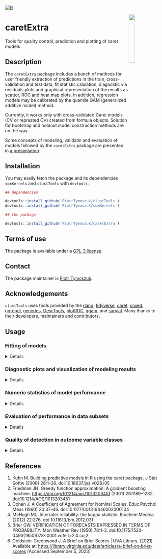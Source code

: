 [![R](https://github.com/PiotrTymoszuk/caretExtra/actions/workflows/r.yml/badge.svg)](https://github.com/PiotrTymoszuk/caretExtra/actions/workflows/r.yml)

<img src="https://github.com/PiotrTymoszuk/caretExtra/assets/80723424/e5fc7557-ece3-4e38-ac16-b3bf97d1be6a" width="20%" height="20%" align = "right">

# caretExtra
Tools for quality control, prediction and plotting of caret models

## Description

The `caretExtra` package includes a bunch of methods for user friendly extraction of predictions in the train, cross-validation and test data, fit statistic calulation, diagnostic via residuals plots and graphical representation of the results as scatter, ROC and heat map plots. In addition, regression models may be calibrated by the quantile GAM (generalized additive model) method.

Currently, it works only with cross-validated Caret models (CV or repreated CV) created from formula objects. Solution for bootstrap and holdout model construction methods are on the way.

Some concepts of modeling, validatin and evaluation of models followed by the `caretExtra` package are presented in [a presentation](https://github.com/PiotrTymoszuk/caretExtra/blob/6b0b0bb461cd31dec92eecdad1b05a708682e1f0/inst/concepts/ml_workshop.pdf)

## Installation

You may easily fetch the package and its dependencies `somKernels` and `clustTools` with `devtools`: 

```r
## dependencies

devtools::install_github('PiotrTymoszuk/clustTools')
devtools::install_github('PiotrTymoszuk/somKernels')

## the package

devtools::install_github('PiotrTymoszuk/caretExtra')

```

## Terms of use

The package is available under a [GPL-3 license](https://github.com/PiotrTymoszuk/caretExtra/blob/main/LICENSE).

## Contact

The package maintainer is [Piotr Tymoszuk](mailto:piotr.s.tymoszuk@gmail.com).

## Acknowledgements

`clustTools` uses tools provided by the [rlang](https://rlang.r-lib.org/), [tidyverse](https://www.tidyverse.org/), [caret](https://topepo.github.io/caret/), [coxed](https://cran.r-project.org/web/packages/coxed/index.html), [ggrepel](https://ggrepel.slowkow.com/), [generics](https://github.com/r-lib/generics), [DescTools](https://andrisignorell.github.io/DescTools/), [plotROC](https://cran.r-project.org/web/packages/plotROC/vignettes/examples.html), [qgam](https://mfasiolo.github.io/qgam/), and [survial](https://cran.r-project.org/web/packages/survival/index.html). Many thanks to their developers, maintainers and contributors.

## Usage

### Fitting of models

<details>

In the example of basic usage of the `caretExtra` tools, I'll use three published data sets: 

* `Boston` provided by the R package `MASS` consisting of data on environmental, geographic and socioeconomic features of houses in Boston as well as their value. This data set will be used for modeling of the house value with regression

* `biopsy` included in the `MASS` package consisting of nine pathological and cytologic properties of breast lesion biopsies rated by the pathologist with a 1 - 10 point scale. With this data set I'll construct a binary classifier predicting the biopsy sample classification as benign or malignant tissue

* `wines` included in the `kohonen` package. and consisting of physical and chemical properties of various Italian wines. This data set will be used to model vintage class with a multi-category classifier

For each data set, randomly selected two-thirds of observations will be used for tuning of the models with 5-repeats 5 fold cross-validation. The remaining observations will be put aside for the final evaluation of the model performance. 

Let's start with few packages which are required for the current analysis:

```r
  ## the 'biopsy' and `Boston` data sets provided by MASS

  library(MASS)

  ## the 'wines' data set provided by kohonen

  library(kohonen)

  ## packages used for analysis

  library(tidyverse)
  library(caret)
  library(caretExtra)
  library(gbm)

  ## doParallel for a parallel backend
  ## used for tuning and cross-validation

  library(doParallel)

  ## patchwork for plot panels

  library(patchwork)
```
Preprocessing is in many cases a tedious step preceding the 'real' analysis. For the `Boston` data set, this includes recoding of the dummy chas variable and normalization of numeric explanatory features as well as selection of the training and test subset observations with the `createDataPartition()` function from the `caret` package. 

```r
  ## Boston: used for the regression model of the house price
  ## normalization of numeric explanatory variables
  ## adding the observation ID in the rownames

  my_boston <- Boston %>%
    filter(complete.cases(.)) %>%
    mutate(chas = car::recode(chas,
                              "0 = 'no';
                              1 = 'yes'"),
           chas = factor(chas, c('no', 'yes')))

  my_boston[, c("crim", "zn", "indus",
                "nox", "rm", "age",
                "dis", "tax", "rad",
                "ptratio", "black", "lstat")] <-
    my_boston[, c("crim", "zn", "indus",
                  "nox", "rm", "age",
                  "dis", "tax", "rad",
                  "ptratio", "black", "lstat")] %>%
    map_dfc(~scale(.x)[, 1])

  rownames(my_boston) <- paste0('obs_', 1:nrow(my_boston))

  ## training and test portion at a 2 to 1 ratio

  boston_ids <- createDataPartition(my_boston$medv, p = 2/3)[[1]]

  my_boston <- list(train = my_boston[boston_ids, ],
                    test = my_boston[-boston_ids, ])
```
```r
> my_boston %>% map(head)
$train
             crim          zn      indus chas        nox         rm         age       dis        rad        tax    ptratio
obs_2  -0.4169267 -0.48724019 -0.5927944   no -0.7395304  0.1940824  0.36680343 0.5566090 -0.8670245 -0.9863534 -0.3027945
obs_6  -0.4166314 -0.48724019 -1.3055857   no -0.8344581  0.2068916 -0.35080997 1.0766711 -0.7521778 -1.1050216  0.1129203
obs_7  -0.4098372  0.04872402 -0.4761823   no -0.2648919 -0.3880270 -0.07015919 0.8384142 -0.5224844 -0.5769480 -1.5037485
obs_8  -0.4032966  0.04872402 -0.4761823   no -0.2648919 -0.1603069  0.97784057 1.0236249 -0.5224844 -0.5769480 -1.5037485
obs_10 -0.4003331  0.04872402 -0.4761823   no -0.2648919 -0.3994130  0.61548134 1.3283202 -0.5224844 -0.5769480 -1.5037485
obs_11 -0.3939564  0.04872402 -0.4761823   no -0.2648919  0.1314594  0.91389483 1.2117800 -0.5224844 -0.5769480 -1.5037485
           black       lstat medv
obs_2  0.4406159 -0.49195252 21.6
obs_6  0.4101651 -1.04229087 28.7
obs_7  0.4263763 -0.03123671 22.9
obs_8  0.4406159  0.90979986 27.1
obs_10 0.3289995  0.62272769 18.9
obs_11 0.3926395  1.09184562 15.0

$test
             crim          zn      indus chas        nox         rm        age      dis        rad        tax    ptratio     black
obs_1  -0.4193669  0.28454827 -1.2866362   no -0.1440749  0.4132629 -0.1198948 0.140075 -0.9818712 -0.6659492 -1.4575580 0.4406159
obs_3  -0.4169290 -0.48724019 -0.5927944   no -0.7395304  1.2814456 -0.2655490 0.556609 -0.8670245 -0.9863534 -0.3027945 0.3960351
obs_4  -0.4163384 -0.48724019 -1.3055857   no -0.8344581  1.0152978 -0.8090878 1.076671 -0.7521778 -1.1050216  0.1129203 0.4157514
obs_5  -0.4120741 -0.48724019 -1.3055857   no -0.8344581  1.2273620 -0.5106743 1.076671 -0.7521778 -1.1050216  0.1129203 0.4406159
obs_9  -0.3955433  0.04872402 -0.4761823   no -0.2648919 -0.9302853  1.1163897 1.086122 -0.5224844 -0.5769480 -1.5037485 0.3281233
obs_12 -0.4064448  0.04872402 -0.4761823   no -0.2648919 -0.3922967  0.5089051 1.154792 -0.5224844 -0.5769480 -1.5037485 0.4406159
             lstat medv
obs_1  -1.07449897 24.0
obs_3  -1.20753241 34.7
obs_4  -1.36017078 33.4
obs_5  -1.02548665 36.2
obs_9   2.41937935 16.5
obs_12  0.08639286 18.9
```

Pre-processing of the `biopsy` data set is quite easy: I'm not going to normalize the numeric explanatory variables because they are anyway on the same scale. Still, I'm setting unique observation names and selecting the training and test observations with `createDataPartition()`:

```r
  ## biopsy: binary classification of benign and malignant samples
  ## explanatory variables are not normalized, since they
  ## are anyway in the  same 1 - 10 scale
  ## IDs in the rownames

  my_biopsy <- biopsy %>%
    filter(complete.cases(.))

  rownames(my_biopsy) <-
    paste(my_biopsy$ID, 1:nrow(my_biopsy), sep = '_sample_')

  my_biopsy <- my_biopsy %>%
    select(-ID)

  ## training and test portion at a 2 to 1 ratio

  biopsy_ids <- createDataPartition(my_biopsy$class, p = 2/3)[[1]]

  my_biopsy <- list(train = my_biopsy[biopsy_ids, ],
                    test = my_biopsy[-biopsy_ids, ])
```

```r
> my_biopsy %>% map(head)
$train
                  V1 V2 V3 V4 V5 V6 V7 V8 V9  class
1000025_sample_1   5  1  1  1  2  1  3  1  1 benign
1002945_sample_2   5  4  4  5  7 10  3  2  1 benign
1016277_sample_4   6  8  8  1  3  4  3  7  1 benign
1017023_sample_5   4  1  1  3  2  1  3  1  1 benign
1035283_sample_11  1  1  1  1  1  1  3  1  1 benign
1036172_sample_12  2  1  1  1  2  1  2  1  1 benign

$test
                  V1 V2 V3 V4 V5 V6 V7 V8 V9     class
1015425_sample_3   3  1  1  1  2  2  3  1  1    benign
1017122_sample_6   8 10 10  8  7 10  9  7  1 malignant
1018099_sample_7   1  1  1  1  2 10  3  1  1    benign
1018561_sample_8   2  1  2  1  2  1  3  1  1    benign
1033078_sample_9   2  1  1  1  2  1  1  1  5    benign
1033078_sample_10  4  2  1  1  2  1  2  1  1    benign
```

In the `wines` data set I need to rename variables to be compatible with R formulas, normalize explanatory variables and select the training and test observations in a similar way as for the remaining data sets:

```r
  ## wines: multi-level classification of vintages
  ## normalization of explanatory variables
  ## IDs in the rownames

  data(wines)

  my_wines <- wines %>%
    as.data.frame %>%
    filter(complete.cases(.)) %>%
    map_dfc(~scale(.x)[, 1])

  names(my_wines) <- make.names(names(my_wines))

  my_wines$vintage <- vintages

  my_wines <- as.data.frame(my_wines)

  rownames(my_wines) <- paste0('wine_', 1:nrow(my_wines))

  ## training - test split at a 2 to 1 ratio

  wines_ids <- createDataPartition(my_wines$vintage, p = 2/3)[[1]]

  my_wines <- list(train = my_wines[wines_ids, ],
                   test = my_wines[-wines_ids, ])

```
```r
> my_wines %>% map(head)
$train
         alcohol  malic.acid        ash ash.alkalinity   magnesium tot..phenols flavonoids non.flav..phenols    proanth
wine_1 0.2551008 -0.50020530 -0.8221529     -2.4930372  0.02909756    0.5710456  0.7375437        -0.8208101 -0.5370519
wine_2 0.2056453  0.01796903  1.1045562     -0.2748590  0.09964918    0.8104843  1.2181890        -0.4999191  2.1399040
wine_3 1.7016732 -0.34832662  0.4865552     -0.8144158  0.94626865    2.4865554  1.4685250        -0.9812556  1.0376281
wine_6 1.7264010 -0.41979894  0.3047901     -1.4738742 -0.25310893    0.3316069  0.4972211        -0.4999191  0.6876992
wine_7 1.3183934 -0.16964581  0.8864382     -0.5746128  1.51068164    0.4912327  0.4872077        -0.4196964 -0.5895412
wine_8 2.2704111 -0.62528187 -0.7130939     -1.6537265 -0.18255731    0.8104843  0.9578395        -0.5801419  0.6876992
          col..int.   col..hue  OD.ratio   proline vintage
wine_1 -0.290306650  0.4059482 1.1284966 0.9683055  Barolo
wine_2  0.268966296  0.3186634 0.8023031 1.3970348  Barolo
wine_3  1.181011408 -0.4232572 1.1994082 2.3338876  Barolo
wine_6  0.083976014  0.2750210 1.3837785 1.7304908  Barolo
wine_7 -0.002065978  0.4495905 1.3837785 1.7463697  Barolo
wine_8  0.062465516  0.5368753 0.3484686 0.9524266  Barolo

$test
          alcohol malic.acid        ash ash.alkalinity  magnesium tot..phenols flavonoids non.flav..phenols     proanth   col..int.
wine_4  0.3045563  0.2234520  1.8316163      0.4445501  1.2990268    0.8104843  0.6674496         0.2220856  0.40775610 -0.31611925
wine_5  1.4914875 -0.5180734  0.3047901     -1.2940219  0.8757170    1.5607256  1.3683906        -0.1790282  0.67020276  0.72929095
wine_11 1.3925766 -0.7682265 -0.1677989     -0.8144158 -0.3236606   -0.1472706  0.4071002        -0.8208101 -0.02965499 -0.02357648
wine_16 1.6151262 -0.3751287  1.2863212      0.1447963  1.4401300    0.8104843  1.1180545        -0.2592509  0.67020276  0.49267547
wine_24 0.6260168 -0.4734032  0.8864382      0.1447963 -0.2531089    0.3794946  0.5873421        -0.6603646  0.12781300 -0.66028721
wine_26 0.4900143 -0.5091393  0.9227912     -1.0242435 -0.4647638    0.8902972  0.9177857        -0.1790282 -0.23961231 -0.10961847
          col..hue   OD.ratio     proline vintage
wine_4   0.3623058 0.46192721 -0.03206274  Barolo
wine_5   0.4059482 0.34846859  2.23861439  Barolo
wine_11  0.9296568 0.30592161  1.69873311  Barolo
wine_16  0.4932329 0.06482205  1.69873311  Barolo
wine_24  0.7114449 1.72415433  0.31727220  Barolo
wine_26 -0.1614029 0.87321470  1.42879247  Barolo
```

`caret` models to be analyzed with the `caretExtra` tools need to meet few requirements. They need to be constructed with a formula, tuned in a cross-validation setting (single or repeated), contain the training data, final predictions and performance metrics in final resamples. Specifically for classification models, propabilities of class assignment need to be included in the `caret` object. To make sure that all those elements are included in modeling results, we customize the `trainControl` object as presented below: 

```r

  train_control <- trainControl(method = 'repeatedcv',
                                number = 5,
                                repeats = 5,
                                savePredictions = 'final',
                                returnData = TRUE,
                                returnResamp = 'final',
                                classProbs = TRUE)
```
Setting `savePredictions = 'final'`, `returnData = TRUE`, `returnResamp = 'final'` and, for classification models, `classProbs = TRUE` is absolutely crucial for subsequent analysis. Calling `as_caretx()` for caret models without these components raises an error.

Construction of `caret` models is done as usual with the `train()` function. Importantly, the models must be built with formulas and not with the `x` and `y` variable matrices, and the customized `trainControl` object needs to be passed to the `trControl` argument. In the current example, I will fit the requested models with the gradient boosted machine (GBM) algorithm and default tune grids. You are however welcome to test a richer set of combinations of the tuning parameters.

```r
  my_models <- list()

  registerDoParallel(cores = 7)

  set.seed(12345)

  my_models$regression <- caret::train(form = medv ~ .,
                                       data = my_boston$train,
                                       metric = 'MAE',
                                       method = 'gbm',
                                       trControl = train_control)

  my_models$binary <- caret::train(form = class ~ .,
                                   data = my_biopsy$train,
                                   metric = 'Kappa',
                                   method = 'gbm',
                                   trControl = train_control)

  my_models$multi_class <- caret::train(form = vintage ~ .,
                                        data = my_wines$train,
                                        metric = 'Kappa',
                                        method = 'gbm',
                                        trControl = train_control)

  stopImplicitCluster()

```
The final step of the model construction is simple: I'm just calling `as_caretx()` for the models. Of importance, the function returns objects of the `caretx` class, which inherit most of the methods from traditional `caret` models. 

```r

  my_models <- my_models %>%
    map(as_caretx)

```

My personal experience with the anyway excellent `caret` package was that regression and classification models required different and quite often project-specific approaches to diagnostic, performance evaluation and visualization. This was my prime motivation to develop the `caretExtra` package. Another motivation was to create a framework compatible with `tidyverse` environment and `ggplot` graphic interface. For this reasons, the package offers a relatively simple S3 method interface (`model.frame()`, `plot()`, `summary()`, `components()` etc.), returns numeric statistics in `tibble` form and generates `ggplot` graphical objects that can be easily customized by the user.

For instance, `model.frame()` and `formula()` extract respectively the training data and the formula from the model.

```r
> head(model.frame(my_models$regression))

             crim          zn      indus chas        nox         rm         age       dis        rad        tax    ptratio
obs_2  -0.4169267 -0.48724019 -0.5927944   no -0.7395304  0.1940824  0.36680343 0.5566090 -0.8670245 -0.9863534 -0.3027945
obs_6  -0.4166314 -0.48724019 -1.3055857   no -0.8344581  0.2068916 -0.35080997 1.0766711 -0.7521778 -1.1050216  0.1129203
obs_7  -0.4098372  0.04872402 -0.4761823   no -0.2648919 -0.3880270 -0.07015919 0.8384142 -0.5224844 -0.5769480 -1.5037485
obs_8  -0.4032966  0.04872402 -0.4761823   no -0.2648919 -0.1603069  0.97784057 1.0236249 -0.5224844 -0.5769480 -1.5037485
obs_10 -0.4003331  0.04872402 -0.4761823   no -0.2648919 -0.3994130  0.61548134 1.3283202 -0.5224844 -0.5769480 -1.5037485
obs_11 -0.3939564  0.04872402 -0.4761823   no -0.2648919  0.1314594  0.91389483 1.2117800 -0.5224844 -0.5769480 -1.5037485
           black       lstat medv
obs_2  0.4406159 -0.49195252 21.6
obs_6  0.4101651 -1.04229087 28.7
obs_7  0.4263763 -0.03123671 22.9
obs_8  0.4406159  0.90979986 27.1
obs_10 0.3289995  0.62272769 18.9
obs_11 0.3926395  1.09184562 15.0

> formula(my_models$binary)

class ~ V1 + V2 + V3 + V4 + V5 + V6 + V7 + V8 + V9
attr(,"variables")
list(class, V1, V2, V3, V4, V5, V6, V7, V8, V9)
attr(,"factors")
      V1 V2 V3 V4 V5 V6 V7 V8 V9
class  0  0  0  0  0  0  0  0  0
V1     1  0  0  0  0  0  0  0  0
V2     0  1  0  0  0  0  0  0  0
V3     0  0  1  0  0  0  0  0  0
V4     0  0  0  1  0  0  0  0  0
V5     0  0  0  0  1  0  0  0  0
V6     0  0  0  0  0  1  0  0  0
V7     0  0  0  0  0  0  1  0  0
V8     0  0  0  0  0  0  0  1  0
V9     0  0  0  0  0  0  0  0  1
attr(,"term.labels")
[1] "V1" "V2" "V3" "V4" "V5" "V6" "V7" "V8" "V9"
attr(,"order")
[1] 1 1 1 1 1 1 1 1 1
attr(,"intercept")
[1] 1
attr(,"response")
[1] 1
attr(,"predvars")
list(class, V1, V2, V3, V4, V5, V6, V7, V8, V9)
attr(,"dataClasses")
    class        V1        V2        V3        V4        V5        V6        V7        V8        V9 
 "factor" "numeric" "numeric" "numeric" "numeric" "numeric" "numeric" "numeric" "numeric" "numeric"

```
Model residuals are computed by `residuals()`, while `augment()` returns the actual outcome (`.outcome`) with predictions in the training data and out-of-fold predictions in resamples (`.fitted`) together with class assignment probabilities and the explanatory variables. By providing the `residuals()` and `augment()` functions with a test data set passed to the optional `newdata` argument, test set residuals and predictions can be calculated as well:

```r
> residuals(my_models$regression, newdata = my_boston$test)

$train
# A tibble: 338 × 8
   .observation .outcome .fitted .resid .std.resid .sq.std.resid .candidate_missfit .expect.norm
          <int>    <dbl>   <dbl>  <dbl>      <dbl>         <dbl> <chr>                     <dbl>
 1          246     50      34.3 -15.7       -7.66         58.6  yes                       -2.97
 2            4     27.1    20.6  -6.52      -3.18         10.1  yes                       -2.62
 3          244     50      43.7  -6.25      -3.05          9.31 yes                       -2.44
 4          111     36.2    30.1  -6.11      -2.98          8.88 yes                       -2.31
 5          259     23.2    17.2  -5.96      -2.91          8.47 yes                       -2.22
 6          277     17.9    13.3  -4.57      -2.23          4.97 yes                       -2.14
 7          171     50      45.4  -4.56      -2.23          4.95 yes                       -2.07
 8          131     23.7    19.2  -4.49      -2.19          4.79 yes                       -2.01
 9          122     50      45.5  -4.46      -2.17          4.73 yes                       -1.96
10           58     28.4    24.9  -3.45      -1.69          2.84 no                        -1.91
# … with 328 more rows
# ℹ Use `print(n = ...)` to see more rows

$cv
# A tibble: 1,690 × 9
   .observation .outcome .fitted .resample  .resid .std.resid .sq.std.resid .candidate_missfit .expect.norm
          <int>    <dbl>   <dbl> <chr>       <dbl>      <dbl>         <dbl> <chr>                     <dbl>
 1          246       50    23.5 Fold5.Rep3  -26.5      -7.52          56.6 yes                       -3.44
 2          246       50    24.9 Fold1.Rep5  -25.1      -7.12          50.7 yes                       -3.13
 3          246       50    25.5 Fold5.Rep4  -24.5      -6.94          48.2 yes                       -2.97
 4          246       50    25.7 Fold4.Rep2  -24.3      -6.88          47.4 yes                       -2.87
 5          246       50    27.1 Fold4.Rep1  -22.9      -6.49          42.2 yes                       -2.79
 6          244       50    31.2 Fold2.Rep4  -18.8      -5.34          28.5 yes                       -2.72
 7          244       50    32.6 Fold3.Rep1  -17.4      -4.92          24.2 yes                       -2.67
 8          245       50    34.1 Fold2.Rep4  -15.9      -4.49          20.2 yes                       -2.62
 9          245       50    34.6 Fold3.Rep1  -15.4      -4.36          19.0 yes                       -2.57
10          245       50    36.8 Fold5.Rep3  -13.2      -3.73          13.9 yes                       -2.54
# … with 1,680 more rows
# ℹ Use `print(n = ...)` to see more rows

$test
# A tibble: 168 × 8
   .observation .outcome .fitted .resid .std.resid .sq.std.resid .candidate_missfit .expect.norm
          <int>    <dbl>   <dbl>  <dbl>      <dbl>         <dbl> <chr>                     <dbl>
 1          127     50      30.4 -19.6       -5.13         26.4  yes                       -2.75
 2           74     37      30.2  -6.77      -1.75          3.06 no                        -2.37
 3           86     30.1    23.4  -6.72      -1.73          3.01 no                        -2.17
 4           87     50      43.7  -6.28      -1.62          2.62 no                        -2.04
 5           73     32      26.4  -5.55      -1.43          2.03 no                        -1.93
 6          160     19.1    14.3  -4.82      -1.23          1.52 no                        -1.84
 7           77     34.9    30.1  -4.77      -1.22          1.49 no                        -1.77
 8          100     29.1    24.4  -4.70      -1.20          1.44 no                        -1.70
 9           76     34.6    29.9  -4.66      -1.19          1.42 no                        -1.64
10           81     50      45.6  -4.43      -1.13          1.28 no                        -1.58
# … with 158 more rows
# ℹ Use `print(n = ...)` to see more rows

```
```r
> augment(my_models$multi_class)

$train
# A tibble: 119 × 19
   .observ…¹ .outc…² .fitted Barbera Barolo Grign…³ alcohol malic…⁴     ash ash.a…⁵ magne…⁶ tot..…⁷ flavo…⁸ non.f…⁹ proanth col..i…˟
       <int> <fct>   <fct>     <dbl>  <dbl>   <dbl>   <dbl>   <dbl>   <dbl>   <dbl>   <dbl>   <dbl>   <dbl>   <dbl>   <dbl>    <dbl>
 1         1 Barolo  Barolo  1.40e-7   1.00 4.03e-6   0.255 -0.500  -0.822   -2.49   0.0291   0.571   0.738  -0.821  -0.537 -0.290  
 2         2 Barolo  Barolo  5.79e-6   1.00 1.95e-6   0.206  0.0180  1.10    -0.275  0.0996   0.810   1.22   -0.500   2.14   0.269  
 3         3 Barolo  Barolo  3.83e-6   1.00 6.18e-6   1.70  -0.348   0.487   -0.814  0.946    2.49    1.47   -0.981   1.04   1.18   
 4         4 Barolo  Barolo  6.27e-7   1.00 1.97e-6   1.73  -0.420   0.305   -1.47  -0.253    0.332   0.497  -0.500   0.688  0.0840 
 5         5 Barolo  Barolo  1.37e-6   1.00 1.16e-6   1.32  -0.170   0.886   -0.575  1.51     0.491   0.487  -0.420  -0.590 -0.00207
 6         6 Barolo  Barolo  4.92e-7   1.00 8.38e-6   2.27  -0.625  -0.713   -1.65  -0.183    0.810   0.958  -0.580   0.688  0.0625 
 7         7 Barolo  Barolo  9.03e-7   1.00 7.42e-5   1.07  -0.884  -0.350   -1.05  -0.112    1.10    1.13   -1.14    0.460  0.931  
 8         8 Barolo  Barolo  7.73e-6   1.00 5.34e-5   1.37  -0.161  -0.241   -0.455  0.382    1.05    1.30   -1.14    1.39   0.299  
 9         9 Barolo  Barolo  5.56e-7   1.00 2.52e-6   0.935 -0.545   0.159   -1.05  -0.747    0.491   0.738  -0.580   0.390  0.235  
10        10 Barolo  Barolo  8.32e-6   1.00 2.83e-4   2.17  -0.545   0.0867  -2.43  -0.606    1.29    1.67    0.543   2.14   0.149  
# … with 109 more rows, 3 more variables: col..hue <dbl>, OD.ratio <dbl>, proline <dbl>, and abbreviated variable names
#   ¹​.observation, ²​.outcome, ³​Grignolino, ⁴​malic.acid, ⁵​ash.alkalinity, ⁶​magnesium, ⁷​tot..phenols, ⁸​flavonoids,
#   ⁹​non.flav..phenols, ˟​col..int.
# ℹ Use `print(n = ...)` to see more rows, and `colnames()` to see all variable names

$cv
# A tibble: 595 × 20
   .observa…¹ .outc…² .fitted .resa…³  Barbera Barolo Grign…⁴ alcohol malic…⁵    ash ash.a…⁶ magne…⁷ tot..…⁸ flavo…⁹ non.f…˟ proanth
        <int> <fct>   <fct>   <chr>      <dbl>  <dbl>   <dbl>   <dbl>   <dbl>  <dbl>   <dbl>   <dbl>   <dbl>   <dbl>   <dbl>   <dbl>
 1          1 Barolo  Barolo  Fold5.… 4.01e- 7   1.00 1.77e-5   0.255 -0.500  -0.822  -2.49   0.0291   0.571   0.738  -0.821  -0.537
 2          1 Barolo  Barolo  Fold3.… 2.07e- 7   1.00 1.42e-6   0.255 -0.500  -0.822  -2.49   0.0291   0.571   0.738  -0.821  -0.537
 3          1 Barolo  Barolo  Fold5.… 7.50e-10   1.00 1.86e-7   0.255 -0.500  -0.822  -2.49   0.0291   0.571   0.738  -0.821  -0.537
 4          1 Barolo  Barolo  Fold4.… 1.01e- 7   1.00 3.10e-5   0.255 -0.500  -0.822  -2.49   0.0291   0.571   0.738  -0.821  -0.537
 5          1 Barolo  Barolo  Fold3.… 2.77e- 9   1.00 1.05e-6   0.255 -0.500  -0.822  -2.49   0.0291   0.571   0.738  -0.821  -0.537
 6          2 Barolo  Barolo  Fold1.… 2.27e- 6   1.00 1.12e-6   0.206  0.0180  1.10   -0.275  0.0996   0.810   1.22   -0.500   2.14 
 7          2 Barolo  Barolo  Fold1.… 1.25e- 6   1.00 1.64e-6   0.206  0.0180  1.10   -0.275  0.0996   0.810   1.22   -0.500   2.14 
 8          2 Barolo  Barolo  Fold2.… 5.31e- 7   1.00 3.59e-7   0.206  0.0180  1.10   -0.275  0.0996   0.810   1.22   -0.500   2.14 
 9          2 Barolo  Barolo  Fold3.… 2.19e- 5   1.00 8.17e-6   0.206  0.0180  1.10   -0.275  0.0996   0.810   1.22   -0.500   2.14 
10          2 Barolo  Barolo  Fold5.… 2.74e- 6   1.00 2.02e-6   0.206  0.0180  1.10   -0.275  0.0996   0.810   1.22   -0.500   2.14 
# … with 585 more rows, 4 more variables: col..int. <dbl>, col..hue <dbl>, OD.ratio <dbl>, proline <dbl>, and abbreviated variable
#   names ¹​.observation, ²​.outcome, ³​.resample, ⁴​Grignolino, ⁵​malic.acid, ⁶​ash.alkalinity, ⁷​magnesium, ⁸​tot..phenols, ⁹​flavonoids,
#   ˟​non.flav..phenols
# ℹ Use `print(n = ...)` to see more rows, and `colnames()` to see all variable names

```

Many other elements of the model like tuning results, square distances to the outcome and confusion matrices can be extracted from the model with the `components()` method. As described above, if `newdata` is specified, the requested metrics and objects are generated not only for the training and cross-validaiton data sets but also for the test data:

```r
> components(my_models$multi_class, what = 'tuning')

  shrinkage interaction.depth n.minobsinnode n.trees  Accuracy     Kappa AccuracySD    KappaSD
1       0.1                 1             10      50 0.9549478 0.9318877 0.03798866 0.05703971
4       0.1                 2             10      50 0.9648870 0.9468514 0.03080134 0.04637411
7       0.1                 3             10      50 0.9598021 0.9389724 0.02532945 0.03850012
2       0.1                 1             10     100 0.9599478 0.9394119 0.03921166 0.05894816
5       0.1                 2             10     100 0.9664870 0.9492163 0.02368318 0.03580442
8       0.1                 3             10     100 0.9596029 0.9386257 0.03318834 0.05055427
3       0.1                 1             10     150 0.9682986 0.9519018 0.03001619 0.04548033
6       0.1                 2             10     150 0.9664870 0.9490494 0.03156632 0.04809489
9       0.1                 3             10     150 0.9613420 0.9414862 0.03433323 0.05161714

```

```r
> components(my_models$binary, what = 'square_dist')

$train
# A tibble: 456 × 4
   .observation .outcome  .fitted   square_dist
          <int> <fct>     <fct>           <dbl>
 1            1 benign    benign    0.00000120 
 2            2 benign    benign    0.0519     
 3            3 benign    benign    0.0759     
 4            4 benign    benign    0.00000704 
 5            5 benign    benign    0.0000145  
 6            6 benign    benign    0.000000831
 7            7 malignant malignant 0.0232     
 8            8 benign    benign    0.000129   
 9            9 malignant malignant 0.000000131
10           10 benign    benign    0.00000120 
# … with 446 more rows
# ℹ Use `print(n = ...)` to see more rows

$cv
# A tibble: 2,280 × 5
   .observation .resample  .outcome .fitted   square_dist
          <int> <chr>      <fct>    <fct>           <dbl>
 1            1 Fold1.Rep3 benign   benign    0.000000516
 2            1 Fold4.Rep1 benign   benign    0.000000222
 3            1 Fold3.Rep2 benign   benign    0.000000922
 4            1 Fold5.Rep4 benign   benign    0.000000351
 5            1 Fold2.Rep5 benign   benign    0.000000645
 6            2 Fold1.Rep4 benign   malignant 0.980      
 7            2 Fold4.Rep1 benign   malignant 0.981      
 8            2 Fold5.Rep2 benign   malignant 0.946      
 9            2 Fold3.Rep3 benign   malignant 0.981      
10            2 Fold5.Rep5 benign   malignant 0.984      
# … with 2,270 more rows
# ℹ Use `print(n = ...)` to see more rows
```
```r
>   components(my_models$binary,
+              what = 'confusion',
+              newdata = my_biopsy$test)

$train
           .fitted
.outcome    benign malignant
  benign       295         1
  malignant      1       159

$cv
           .fitted
.outcome    benign malignant
  benign      1440        40
  malignant     30       770

$test
           .fitted
.outcome    benign malignant
  benign       144         4
  malignant      5        74
```


</details>

### Diagnostic plots and visualization of modeling results

<details>

#### Regression models

By calling `plot(type = 'diagnostic')` for a regression model, a list of `ggplot` objects with diagnostic plots of residuals is returned. Such list includes plots of residuals versus fitted (`resid_fitted`), standardized residuals versus fitted (`std.resid_fitted`), square residuals versus fitted (`sq.resid_fitted`) and quantile-quantile plot of residuals, which can be helpful at assessment of residuals' normality (`qq.std.resid`). Candidate outliers identified with the $2 \times SD$ cutoff are highlighted in red. As before, if `newdata` is specified, diagnostic plots will be generated for the test data set as well.

```r
  regression_resid_plots <- plot(my_models$regression,
                                 newdata = my_boston$test,
                                 type = 'diagnostic')

  regression_resid_fitted_plots <- regression_resid_plots %>%
    map(~.x$resid_fitted) %>%
    map2(., c('Boston: training', 'Boston: CV', 'Boston: test'),
         ~.x +
           labs(title = .y) +
           theme(legend.position = 'bottom'))

  regression_qqplots <- regression_resid_plots %>%
    map(~.x$qq.std.resid) %>%
    map2(., c('Boston: training', 'Boston: CV', 'Boston: test'),
         ~.x +
           labs(title = .y) +
           theme(legend.position = 'bottom'))
```
```r
  regression_resid_fitted_plots$train +
    regression_resid_fitted_plots$cv +
    regression_resid_fitted_plots$test +
    plot_layout(ncol = 2)
```
![image](https://github.com/PiotrTymoszuk/caretExtra/assets/80723424/324d4988-a47c-405b-b573-709547a7c4ac)

```r
  regression_qqplots$train +
    regression_qqplots$cv +
    regression_qqplots$test +
    plot_layout(ncol = 2)
```
![image](https://github.com/PiotrTymoszuk/caretExtra/assets/80723424/b4954e3a-146f-463f-a864-8bec093f59e2)

In many instances plots of predicted and observed values of the outcome variable are useful, e.g. for assessing model calibration. They are generated by calling `plot(type = 'fit')`. In such plots, the ideal calibration is represented by a slope 1 dashed line. By default, LOESS or GAM trends (`geom_smooth()` from `ggplot2`) are displayed as well; R^2 and RMSE values are displayed in the plot subtitle and numbers of complete observations are indicated in the plot tag:

```r
  regression_fit_predict <- plot(my_models$regression,
                                 newdata = my_boston$test,
                                 type = 'fit')

  regression_fit_predict <- regression_fit_predict %>%
    map2(., c('Boston: training', 'Boston: CV', 'Boston: test'),
         ~.x +
           labs(title = .y) +
           theme(plot.tag.position = 'bottom'))

  regression_fit_predict$train +
    regression_fit_predict$cv +
    regression_fit_predict$test +
    plot_layout(ncol = 2)
```
![image](https://github.com/PiotrTymoszuk/caretExtra/assets/80723424/aff30e66-4ac9-4429-9953-df9cad1e52b9)

A graphical representation of the key performance statistics: R^2, RMSE and Spearman's $\rho$ coefficient of correlation between the outcome and predictions can be plotted with `plot(type = 'performance')`:

```r
  regression_performance_plots <- plot(my_models$regression,
                                       newdata = my_boston$test,
                                       type = 'performance')

  regression_performance_plots +
    scale_size_area(limits = c(0, 1))
```
![image](https://github.com/PiotrTymoszuk/caretExtra/assets/80723424/46bab64a-ede7-4215-b019-25144e18dbcd)

#### Binary classifiers

Class assignment probability and square distance to the outcome may serve as quality measures for classification models. They can be obtained by calling `plot(type = 'class_p')`. In this case, a list of scatter plots of sorted class assignment probabilities (`winner_p`) and squared distance to the outcome (`square_dist`) is returned. Misclassified observations are highlighted in red. By default, overall accuracy, Cohen's $\kappa$ and Brier score (BS) are displayed in the plot subtitles.

```r
  binary_p_plots <- plot(my_models$binary,
                         newdata = my_biopsy$test,
                         type = 'class_p')

  binary_sq_dist_plots <- binary_p_plots %>%
    map(~.x$square_dist) %>%
    map2(c('Biopsy: training', 'Biopsy: CV', 'Biopsy: test'),
         ~.x +
           labs(title = .y) +
           theme(legend.position = 'bottom'))

  binary_p_plots <- binary_p_plots %>%
    map(~.x$winner_p) %>%
    map2(c('Biopsy: training', 'Biopsy: CV', 'Biopsy: test'),
         ~.x +
           labs(title = .y) +
           theme(legend.position = 'bottom'))
```

```r
  binary_sq_dist_plots$train  +
    binary_sq_dist_plots$cv +
    binary_sq_dist_plots$test +
    plot_layout(ncol = 2)
```
![image](https://github.com/PiotrTymoszuk/caretExtra/assets/80723424/9ec8d044-2e24-4b38-af3b-019f1ce4fd9f)

```r
  binary_p_plots$train +
    binary_p_plots$cv +
    binary_p_plots$test +
    plot_layout(ncol = 2)
```
![image](https://github.com/PiotrTymoszuk/caretExtra/assets/80723424/9cf40621-fb99-4dcd-b0bd-5324baf1de3b)

Heat map representations of confusion matrices are fetched by `plot(type = 'confusion')`. By default, such heat maps of confusion matrices visualize observation counts. To make them show percentages, the user can specify `scale = 'percent'`:

```r
  binary_confusion_plots <- plot(my_models$binary,
                                 newdata = my_biopsy$test,
                                 type = 'confusion',
                                 scale = 'percent')

  binary_confusion_plots <- binary_confusion_plots %>%
    map2(c('Biopsy: training', 'Biopsy: CV', 'Biopsy: test'),
         ~.x +
           labs(title = .y) +
           theme(plot.tag.position = 'bottom',
                 legend.position = 'none'))

  binary_confusion_plots$train +
    binary_confusion_plots$cv +
    binary_confusion_plots$test +
    plot_layout(ncol = 2)
```
![image](https://github.com/PiotrTymoszuk/caretExtra/assets/80723424/460bfdf0-442e-45f3-9892-1e65b2946f47)

Graphical representation of results of receiver operating characteristic, so called 'ROC curves', is a traditional way to visualize sensitivity, specificity and overall accuracy (so called area under the curve or AUC) of a classifier. Such plots are obtained with `plot(type = 'roc')`. Again, by specifying `newdata`, ROC curves will be plotted also for the test data set. Sensitivity (Se), specificity (Sp) at the `p = 0.5` class assignment probability cutoff as well as AUC are presented in the plots.

```r
  binary_roc_plots <- plot(my_models$binary,
                           newdata = my_biopsy$test,
                           type = 'roc')

  binary_roc_plots <- binary_roc_plots %>%
    map2(c('Biopsy: training', 'Biopsy: CV', 'Biopsy: test'),
         ~.x +
           labs(title = .y) +
           theme(plot.tag.position = 'bottom'))

  binary_roc_plots$train +
    binary_roc_plots$cv +
    binary_roc_plots$test +
    plot_layout(ncol = 2)
```
![image](https://github.com/PiotrTymoszuk/caretExtra/assets/80723424/02488e87-ee6b-4398-9abf-c56b56b419aa)

By calling `plot(type = 'performance')`, the most essential performance statistics, overall accuracy, Cohen's $\kappa$ and Brier score, can be displayed in a bubble plot. As with any `ggplot2` object returned by the package's tools, feel free to modify it!

```r
  binary_performance_plots <- plot(my_models$binary,
                                   newdata = my_biopsy$test,
                                   type = 'performance')

  ## indicating kappa and Brier score values expected
  ## for a dummy classifier

  binary_performance_plots +
    geom_hline(yintercept = 0.75, linetype = 'dashed') +
    geom_vline(xintercept = 0, linetype = 'dashed') +
    scale_size_area(limits = c(0.5, 1))
```
![image](https://github.com/PiotrTymoszuk/caretExtra/assets/80723424/e69f4e9a-b795-4ff8-b175-85a9ceb4afa6)

#### Multi-category classifiers

In general, the repertoire of plots for multi-category classifiers is similar to binary classifer plots with exception of ROC curves which are available only for the later.

```r
  ## plots of squared distances
  ## and class assignment probabilities

  multi_p_plots <- plot(my_models$multi_class,
                        newdata = my_wines$test,
                        type = 'class_p')

  multi_p_sq_dist_plots <- multi_p_plots %>%
    map(~.x$square_dist) %>%
    map2(., c('Wines: training', 'Wines: CV', 'Wines: test'),
         ~.x +
           labs(title = .y) +
           theme(legend.position = 'bottom'))

  multi_p_sq_dist_plots$train +
    multi_p_sq_dist_plots$cv +
    multi_p_sq_dist_plots$test +
    plot_layout(ncol = 2)
```
![image](https://github.com/PiotrTymoszuk/caretExtra/assets/80723424/579bfd08-ac5c-464a-bee4-23062bab9665)

```r
  ## confusion matrix plots

  multi_confusion_plots <- plot(my_models$multi_class,
                                newdata = my_wines$test,
                                type = 'confusion')

  multi_confusion_plots <- multi_confusion_plots %>%
    map2(., c('Wines: training', 'Wines: CV', 'Wines: test'),
         ~.x +
           labs(title = .y) +
           theme(legend.position = 'none',
                 plot.tag.position = 'bottom'))

  multi_confusion_plots$train +
    multi_confusion_plots$cv +
    multi_confusion_plots$test +
    plot_layout(ncol = 2)
```
![image](https://github.com/PiotrTymoszuk/caretExtra/assets/80723424/2d2637b7-2001-4a2e-b539-0f12698926e9)

  
</details>

### Numeric statistics of model performance

<details>

The most crucial model performance statistics can be computed for `caretex` models with the `summary()` method: 

* _regression models_: mean absolute error (`MAE`), mean square error (`MSE`), root mean square error (`RMSE`), pseudo-R^2 metric of explained variance (`rsq`), R^2 computed as square Pearson's correlation coefficient (`caret_rsq`) as well as coefficients of correlation between the outcome and predictions (Pearson's r: `pearson`, Spearman's $\rho$: `spearman`, Kendall's $\tau B$: `kendall`)

* _binary classifiers_: Harrel's concordance index (`c_index`), log loss (`log_loss`), area under the ROC curve (`AUC`), area under the precision-recall curve (`prAUC`), overall accuracy (`correct_rate`), Cohen's $\kappa$ (`kappa`), F1 score (`F1`), sensitivity and specificity (`Se` and `Sp`), positive and negative prdiction value (`PPV` and `NPV`), precision, recall, detection rate (`detection_rate`), balanced accuaracy (`balanced_accuracy`), Brier score (`brier_score`), as well as mean assignment probabilty in the outcome and fitted classes (`class_p_outcome` and `class_p_fitted`)

* _multi-category classifiers_: as above except of Harrel's concordance index. Note that ROC metrics are averaged over all classes. Additionally, Brier score is calculated in a bit different way for multi-category classification models as compared with binary classifiers (see: the note by Goldstein-Greenwood in the reference list)

The function computes the performance statistics for predictions in the training data set and out-of-fold predictions. By specifying the optional `newdata` argument, evaluation of model performance in the test data set will be done as well.

```r
  regression_stats <- summary(my_models$regression,
                              newdata = my_boston$test)

  binary_stats <- summary(my_models$binary,
                          newdata = my_biopsy$test)

  multi_class_stats <- summary(my_models$multi_class,
                               newdata = my_wines$test)
```

```r
> regression_stats

$train
# A tibble: 8 × 4
  statistic estimate lower_ci upper_ci
  <chr>        <dbl> <lgl>    <lgl>   
1 MAE          1.46  NA       NA      
2 MSE          4.19  NA       NA      
3 RMSE         2.05  NA       NA      
4 rsq          0.949 NA       NA      
5 caret_rsq    0.950 NA       NA      
6 pearson      0.975 NA       NA      
7 spearman     0.962 NA       NA      
8 kendall      0.849 NA       NA      

$cv
# A tibble: 8 × 4
  statistic estimate lower_ci upper_ci
  <chr>        <dbl>    <dbl>    <dbl>
1 MAE          2.44     1.97     3.11 
2 MSE         12.4      6.32    22.5  
3 RMSE         3.45     2.51     4.74 
4 rsq          0.850    0.700    0.916
5 caret_rsq    0.855    0.716    0.917
6 pearson      0.924    0.846    0.958
7 spearman     0.908    0.857    0.956
8 kendall      0.762    0.701    0.829

$test
# A tibble: 8 × 4
  statistic estimate lower_ci upper_ci
  <chr>        <dbl> <lgl>    <lgl>   
1 MAE          2.46  NA       NA      
2 MSE         14.3   NA       NA      
3 RMSE         3.79  NA       NA      
4 rsq          0.839 NA       NA      
5 caret_rsq    0.838 NA       NA      
6 pearson      0.916 NA       NA      
7 spearman     0.903 NA       NA      
8 kendall      0.756 NA       NA 
```
```r
> binary_stats

$train
# A tibble: 18 × 4
   statistic         estimate lower_ci upper_ci
   <chr>                <dbl> <lgl>    <lgl>   
 1 c_index            0.995   NA       NA      
 2 log_loss           0.0244  NA       NA      
 3 AUC                1.00    NA       NA      
 4 prAUC              0.990   NA       NA      
 5 correct_rate       0.996   NA       NA      
 6 kappa              0.990   NA       NA      
 7 F1                 0.994   NA       NA      
 8 Se                 0.994   NA       NA      
 9 Sp                 0.997   NA       NA      
10 PPV                0.994   NA       NA      
11 NPV                0.997   NA       NA      
12 precision          0.994   NA       NA      
13 recall             0.994   NA       NA      
14 detection_rate     0.349   NA       NA      
15 balanced_accuracy  0.995   NA       NA      
16 brier_score        0.00527 NA       NA      
17 class_p_outcome    0.983   NA       NA      
18 class_p_fitted     0.983   NA       NA      

$cv
# A tibble: 18 × 4
   statistic         estimate lower_ci upper_ci
   <chr>                <dbl>    <dbl>    <dbl>
 1 c_index             0.968   0.926     1     
 2 log_loss            0.128   0.0242    0.306 
 3 AUC                 0.990   0.973     1     
 4 prAUC               0.929   0.782     0.975 
 5 correct_rate        0.969   0.930     1     
 6 kappa               0.933   0.846     1     
 7 F1                  0.957   0.901     1     
 8 Se                  0.962   0.913     1     
 9 Sp                  0.973   0.932     1     
10 PPV                 0.952   0.884     1     
11 NPV                 0.980   0.952     1     
12 precision           0.952   0.884     1     
13 recall              0.962   0.913     1     
14 detection_rate      0.338   0.321     0.352 
15 balanced_accuracy   0.968   0.926     1     
16 brier_score         0.0284  0.00516   0.0654
17 class_p_outcome     0.983   0.970     0.990 
18 class_p_fitted      0.982   0.968     0.991 

$test
# A tibble: 18 × 4
   statistic         estimate lower_ci upper_ci
   <chr>                <dbl> <lgl>    <lgl>   
 1 c_index             0.955  NA       NA      
 2 log_loss            0.0972 NA       NA      
 3 AUC                 0.995  NA       NA      
 4 prAUC               0.984  NA       NA      
 5 correct_rate        0.960  NA       NA      
 6 kappa               0.912  NA       NA      
 7 F1                  0.943  NA       NA      
 8 Se                  0.937  NA       NA      
 9 Sp                  0.973  NA       NA      
10 PPV                 0.949  NA       NA      
11 NPV                 0.966  NA       NA      
12 precision           0.949  NA       NA      
13 recall              0.937  NA       NA      
14 detection_rate      0.326  NA       NA      
15 balanced_accuracy   0.955  NA       NA      
16 brier_score         0.0300 NA       NA      
17 class_p_outcome     0.979  NA       NA      
18 class_p_fitted      0.978  NA       NA
```

```r
> multi_class_stats

$train
# A tibble: 17 × 4
   statistic           estimate lower_ci upper_ci
   <chr>                  <dbl> <lgl>    <lgl>   
 1 log_loss          0.000368   NA       NA      
 2 AUC               1          NA       NA      
 3 prAUC             0.974      NA       NA      
 4 correct_rate      1          NA       NA      
 5 kappa             1          NA       NA      
 6 F1                1          NA       NA      
 7 Se                1          NA       NA      
 8 Sp                1          NA       NA      
 9 PPV               1          NA       NA      
10 NPV               1          NA       NA      
11 precision         1          NA       NA      
12 recall            1          NA       NA      
13 detection_rate    0.333      NA       NA      
14 balanced_accuracy 1          NA       NA      
15 brier_score       0.00000195 NA       NA      
16 class_p_outcome   1.00       NA       NA      
17 class_p_fitted    1.00       NA       NA      

$cv
# A tibble: 17 × 4
   statistic         estimate lower_ci upper_ci
   <chr>                <dbl>    <dbl>    <dbl>
 1 log_loss            0.145   0.0103     0.533
 2 AUC                 0.998   0.987      1    
 3 prAUC               0.868   0.856      0.877
 4 correct_rate        0.968   0.915      1    
 5 kappa               0.952   0.871      1    
 6 F1                  0.969   0.919      1    
 7 Se                  0.971   0.925      1    
 8 Sp                  0.984   0.957      1    
 9 PPV                 0.970   0.917      1    
10 NPV                 0.984   0.955      1    
11 precision           0.970   0.917      1    
12 recall              0.971   0.925      1    
13 detection_rate      0.323   0.305      0.333
14 balanced_accuracy   0.978   0.941      1    
15 brier_score         0.0596  0.00241    0.164
16 class_p_outcome     0.975   0.945      0.995
17 class_p_fitted      0.975   0.943      0.994

$test
# A tibble: 17 × 4
   statistic         estimate lower_ci upper_ci
   <chr>                <dbl> <lgl>    <lgl>   
 1 log_loss           0.00710 NA       NA      
 2 AUC                1       NA       NA      
 3 prAUC              0.947   NA       NA      
 4 correct_rate       1       NA       NA      
 5 kappa              1       NA       NA      
 6 F1                 1       NA       NA      
 7 Se                 1       NA       NA      
 8 Sp                 1       NA       NA      
 9 PPV                1       NA       NA      
10 NPV                1       NA       NA      
11 precision          1       NA       NA      
12 recall             1       NA       NA      
13 detection_rate     0.333   NA       NA      
14 balanced_accuracy  1       NA       NA      
15 brier_score        0.00179 NA       NA      
16 class_p_outcome    0.992   NA       NA      
17 class_p_fitted     0.992   NA       NA 
```
  
</details>

### Evaluation of performance in data subsets

<details>

There are cases, when you would like to have a more detailed look at predictions of a machine learnig model in a particular suset of subsets of the data. This can be conveniently done by `split()` applied to a `caretx` model. The splitting factor - a categorical variable present in the training and, optionally, test data set - is speficied by the `f` argument. The `split()` method returns a plain list of prediction objects, which can be plotted or evaluated with `plot()` and `summary()` as described above. In this particular example, we would like to know, how the Boston house price model wors for objects located at and beyond the Charles River bank (coded by the `chas` variable in the `Boston` data set):

```r
  regression_chas <- split(my_models$regression,
                           f = chas,
                           newdata = my_boston$test)

  regression_chas_stats <- regression_chas %>%
    map(summary)
```

```r
  regression_chas_stats[c("cv.no", "cv.yes")] %>%
    map(filter, statistic == 'MAE')

$cv.no
# A tibble: 1 × 4
  statistic estimate lower_ci upper_ci
  <chr>        <dbl>    <dbl>    <dbl>
1 MAE           2.46     2.00     3.06

$cv.yes
# A tibble: 1 × 4
  statistic estimate lower_ci upper_ci
  <chr>        <dbl>    <dbl>    <dbl>
1 MAE           2.18    0.897     4.96
```
</details>

### Quality of detection in outcome variable classes

<details>
In many cases it is worthwhile to check how a multi-category classification model performs in the outcome variable classes. ROC metrics for particular classes obtained by the one versus rest comparisons can be easily computed with `clstats()`. Additionally, by calling `clplots()` for a multi-class model, ROC plots for all classes of the response variable are generated. Both functions will return the statistics or plots in a list for the training and out-of-fold predictions. By providing a data frame to the `newdata` argument, the ROC metrics and plots will be returned for the test data set as well.

```r
> clstats(my_models$multi_class, newdata = my_wines$test)

$train
# A tibble: 3 × 14
  .outcome   correct_rate kappa    F1    Se    Sp   PPV   NPV precision recall detection_rate balanced_accuracy  brier_score class_p
  <fct>             <dbl> <dbl> <dbl> <dbl> <dbl> <dbl> <dbl>     <dbl>  <dbl>          <dbl>             <dbl>        <dbl>   <dbl>
1 Barbera               1     1     1     1     1     1     1         1      1          0.269                 1 0.0000000177    1.00
2 Barolo                1     1     1     1     1     1     1         1      1          0.328                 1 0.0000000177    1.00
3 Grignolino            1     1     1     1     1     1     1         1      1          0.403                 1 0.00000772      1.00

$cv
# A tibble: 3 × 14
  .outcome   correct_rate kappa    F1    Se    Sp   PPV   NPV precision recall detection_rate balanced_accuracy brier_score class_p
  <fct>             <dbl> <dbl> <dbl> <dbl> <dbl> <dbl> <dbl>     <dbl>  <dbl>          <dbl>             <dbl>       <dbl>   <dbl>
1 Barbera           0.988 0.970 0.979 1     0.984 0.958 1         0.958  1              0.269             0.992    0.000302   0.997
2 Barolo            0.997 0.992 0.995 0.995 0.998 0.995 0.998     0.995  0.995          0.326             0.996    0.0103     0.988
3 Grignolino        0.988 0.975 0.985 0.971 1     1     0.981     1      0.971          0.392             0.985    0.0501     0.977

$test
# A tibble: 3 × 14
  .outcome   correct_rate kappa    F1    Se    Sp   PPV   NPV precision recall detection_rate balanced_accuracy brier_score class_p
  <fct>             <dbl> <dbl> <dbl> <dbl> <dbl> <dbl> <dbl>     <dbl>  <dbl>          <dbl>             <dbl>       <dbl>   <dbl>
1 Barbera           1     1     1     1     1      1    1          1     1              0.276             1        0.00531    0.986
2 Barolo            0.983 0.961 0.974 1     0.974  0.95 1          0.95  1              0.328             0.987    0.000272   0.997
3 Grignolino        0.983 0.964 0.978 0.957 1      1    0.972      1     0.957          0.379             0.978    0.0873     0.995

```

```r
  class_roc_plots <- clplots(my_models$multi_class,
                             newdata = my_wines$test) %>%
    map2(., c('Wines: training', 'Wines: CV', 'Wines: test'),
         ~.x +
           labs(title = .y) +
           theme(legend.position = 'bottom'))

  class_roc_plots$train +
    class_roc_plots$cv +
    class_roc_plots$test +
    plot_layout(ncol = 2)
```
![image](https://github.com/PiotrTymoszuk/caretExtra/assets/80723424/9aac3cf6-7ef4-424e-a29c-f940424d3fdd)
  
</details>

## References
1. Kuhn M. Building predictive models in R using the caret package. J Stat Softw (2008) 28:1–26. doi:10.18637/jss.v028.i05
2. Friedman JH. Greedy function approximation: A gradient boosting machine. https://doi.org/101214/aos/1013203451 (2001) 29:1189–1232. doi:10.1214/AOS/1013203451
3. Cohen J. A Coefficient of Agreement for Nominal Scales. Educ Psychol Meas (1960) 20:37–46. doi:10.1177/001316446002000104
4. McHugh ML. Interrater reliability: the kappa statistic. Biochem Medica (2012) 22:276. doi:10.11613/bm.2012.031
5. Brier GW. VERIFICATION OF FORECASTS EXPRESSED IN TERMS OF PROBABILITY. Mon Weather Rev (1950) 78:1–3. doi:10.1175/1520-0493(1950)078<0001:vofeit>2.0.co;2
6. Goldstein-Greenwood J. A Brief on Brier Scores | UVA Library. (2021) Available at: https://library.virginia.edu/data/articles/a-brief-on-brier-scores [Accessed September 5, 2023]
